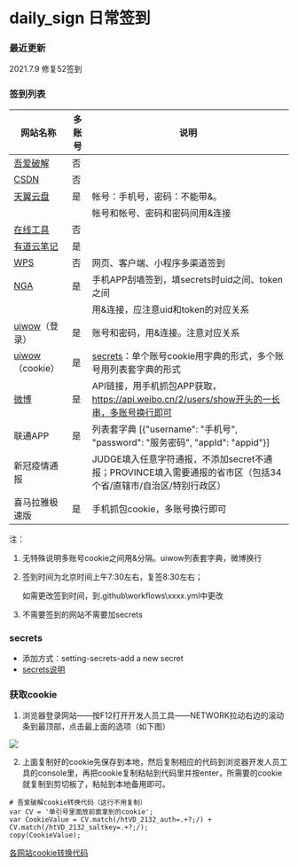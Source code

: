 # daily_sign 日常签到


### **最近更新**

2021.7.9  修复52签到

### **签到列表**

| 网站名称                                     | 多账号 | 说明                                                         |
| -------------------------------------------- | ------ | ------------------------------------------------------------ |
| [吾爱破解](https://www.52pojie.cn/forum.php) | 否     |                                                              |
| [CSDN](https://blog.csdn.net/)               | 否     |                                                              |
| [天翼云盘](https://cloud.189.cn/)            | 是     | 帐号：手机号，密码：不能带&。                                |
|                                              |        | 帐号和帐号、密码和密码间用&连接                              |
| [在线工具](https://tool.lu/)                 | 否     |                                                              |
| [有道云笔记](https://note.youdao.com/web)    | 是     |                                                              |
| [WPS](https://vip.wps.cn/taskcenter/)        | 否     | 网页、客户端、小程序多渠道签到                               |
| [NGA](https://bbs.nga.cn/)                   | 是     | 手机APP刮墙签到，填secrets时uid之间、token之间               |
|                                              |        | 用&连接，应注意uid和token的对应关系                          |
| [uiwow](https://www.uiwow.com/)（登录）      | 是     | 账号和密码，用&连接。注意对应关系                            |
| [uiwow](https://www.uiwow.com/)（cookie）    | 是     | [secrets](https://github.com/lqkxs3608/daily_signin/blob/main/secrets.md)：单个账号cookie用字典的形式，多个账号用列表套字典的形式 |
| [微博](https://weibo.com/)                   | 是     | API链接，用手机抓包APP获取，https://api.weibo.cn/2/users/show开头的一长串，多账号换行即可 |
| 联通APP                                      | 是     | 列表套字典 [{"username": "手机号", "password": "服务密码", "appId": "appid"}] |
| 新冠疫情通报                                 |        | JUDGE填入任意字符通报，不添加secret不通报；PROVINCE填入需要通报的省市区（包括34个省/直辖市/自治区/特别行政区） |
| 喜马拉雅极速版                               | 是     | 手机抓包cookie，多账号换行即可                               |

注：

1. 无特殊说明多账号cookie之间用&分隔。uiwow列表套字典，微博换行

2. 签到时间为北京时间上午7:30左右，复签8:30左右；

   如需更改签到时间，到.github\workflows\xxxx.yml中更改

3. 不需要签到的网站不需要加secrets

### secrets

- 添加方式：setting-secrets-add a new secret
- [secrets说明](https://github.com/kxs2018/daily_sign/blob/main/secrets.md)

### **获取cookie**

1. 浏览器登录网站——按F12打开开发人员工具——NETWORK拉动右边的滚动条到最顶部，点击最上面的选项（如下图）

![](https://gitee.com/kxs2018/imgbed/raw/master/pic/getcookie.jpg)

2. 上面复制好的cookie先保存到本地，然后复制相应的代码到浏览器开发人员工具的console里，再把cookie复制粘帖到代码里并按enter，所需要的cookie就复制到剪切板了，粘帖到本地备用即可。

```
# 吾爱破解cookie转换代码（这行不用复制）
var CV = '单引号里面放前面拿到的cookie';
var CookieValue = CV.match(/htVD_2132_auth=.+?;/) + CV.match(/htVD_2132_saltkey=.+?;/);
copy(CookieValue);
```

[各网站cookie转换代码](https://github.com/kxs2018/daily_sign/blob/main/cookie.md)
